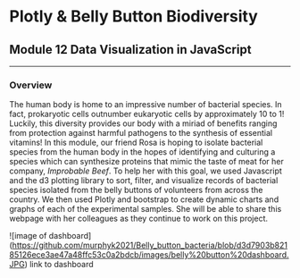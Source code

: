 # Plotly & Belly Button Biodiversity
## Module 12 Data Visualization in JavaScript
---
### Overview
The human body is home to an impressive number of bacterial species.  In fact, prokaryotic cells outnumber eukaryotic cells by approximately 10 to 1! Luckily, this diversity provides our body with a miriad of benefits ranging from protection against harmful pathogens to the synthesis of essential vitamins!  In this module, our friend Rosa is hoping to isolate bacterial species from the human body in the hopes of identifying and culturing a species which can synthesize proteins that mimic the taste of meat for her company, *Improbable Beef*.  To help her with this goal, we used Javascript and the d3 plotting library to sort, filter, and visualize records of bacterial species isolated from the belly buttons of volunteers from across the country.  We then used Plotly and bootstrap to create dynamic charts and graphs of each of the experimental samples.  She will be able to share this webpage with her colleagues as they continue to work on this project.

![image of dashboard] (https://github.com/murphyk2021/Belly_button_bacteria/blob/d3d7903b82185126ece3ae47a48ffc53c0a2bdcb/images/belly%20button%20dashboard.JPG)
link to dashboard
